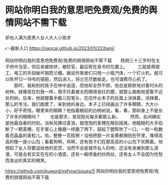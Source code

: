 # 网站你明白我的意思吧免费观/免费的舆情网站不需下载
却也人满为患男人女人大人小孩求

👉最新入口 https://naocai.github.io/2023/01/22/bani/

网站你明白我的意思吧免费观/免费的舆情网站不需下载　　杨炯三十三岁时在太子府中当官，但后来被排挤，被贬官，最后死在县令的位置上。
　　三就是用钳工、电工的手段破坏钢质兰棚。据说作案者们只用一小瓶汽体，一个打火机，就可以吹开12—18号的钢筋，然后进入，将兰花尽数偷走。也可谓费尽心机了。
　　那时，我和别的孩子在林中追逐，而他却全然不顾，他总是默默地对着村头的树林。就像现在的我一样，用手托着被太阳晒得发红的腮，就那么痴痴地望着不远处的树。后来，他就握着半截儿铅笔头，在旧作业本子的反面上涂抹着，涂抹着，那么的专注。我们跑累了，来到他的身边。本子上已经画出了许多眼睛，大大小小，好不奇怪。哪里来的眼睛？他指着眼前的白杨树说，看，看，那树身上不是长了许多的眼睛吗？
　　也是那天，发现阳光每天都那么新。
　　然而，此间确实是他最自豪的时刻。当秋风拂过麦浪，鼓饱饱的麦穗在眼前摇晃。他粗糙的大手掐断了一颗麦穗，在手掌心上像磨一样磨了两下，鼓起了腮帮吹了一口，一粒一粒数着亮晶晶的麦粒儿。哈，整整一百粒啊！当他把那一片金黄都拥抱在怀里，堆得高高的像一座小山包；看着狗啊，鸡啊，还有孩子们在那高高的小山包下欢腾着。他想起了女人将要送给他的奖赏，当然不会是城市女人的吻，还没有发展到那么浪漫，可是会有实实在在的小酒壶，还有一碗喷香的炒肉丝，还有女人不会因为忧愁而发出的真实的微笑。

https://github.com/kuword/xgfyne/issues/5
网站你明白我的意思吧免费观/免费的舆情网站不需下载
